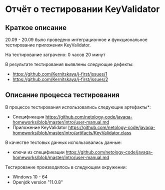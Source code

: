 # Отчёт о тестировании KeyValidator

## Краткое описание

20.09 - 20.09 было проведено интеграционное и функциональное тестирование приложения KeyValidator.

На тестирование затрачено: 0 часов 20 минут

В результате тестирования выявлены следующие дефекты:
* https://github.com/Kernitskaya/j-first/issues/1
* https://github.com/Kernitskaya/j-first/issues/2

## Описание процесса тестирования

В процессе тестирования использовались следующие артефакты*:
* Спецификация https://github.com/netology-code/javaqa-homeworks/blob/master/intro/user-manual.md
* Приложение KeyValidator https://github.com/netology-code/javaqa-homeworks/blob/master/intro/artifacts/KeyValidator.class


В качестве тестовых данных использовались данные:
* ключи из спецификации https://github.com/netology-code/javaqa-homeworks/blob/master/intro/user-manual.md


Тестирование производилось в следующем окружении:
* Windows 10 - 64
* Openjdk version "11.0.8"
